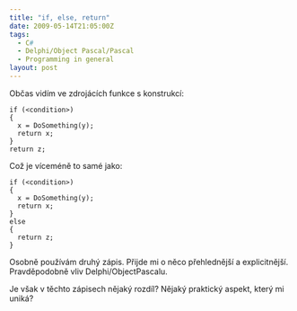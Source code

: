 ```yaml
---
title: "if, else, return"
date: 2009-05-14T21:05:00Z
tags:
  - C#
  - Delphi/Object Pascal/Pascal
  - Programming in general
layout: post
---
```

Občas vidím ve zdrojácích funkce s konstrukcí: 

```text
if (<condition>)
{
  x = DoSomething(y);
  return x;
}
return z;
```

Což je víceméně to samé jako: 

```text
if (<condition>)
{
  x = DoSomething(y);
  return x;
}
else
{
  return z;
}
```

Osobně používám druhý zápis. Přijde mi o něco přehlednější a explicitnější. Pravděpodobně vliv Delphi/ObjectPascalu. 

Je však v těchto zápisech nějaký rozdíl? Nějaký praktický aspekt, který mi uniká?